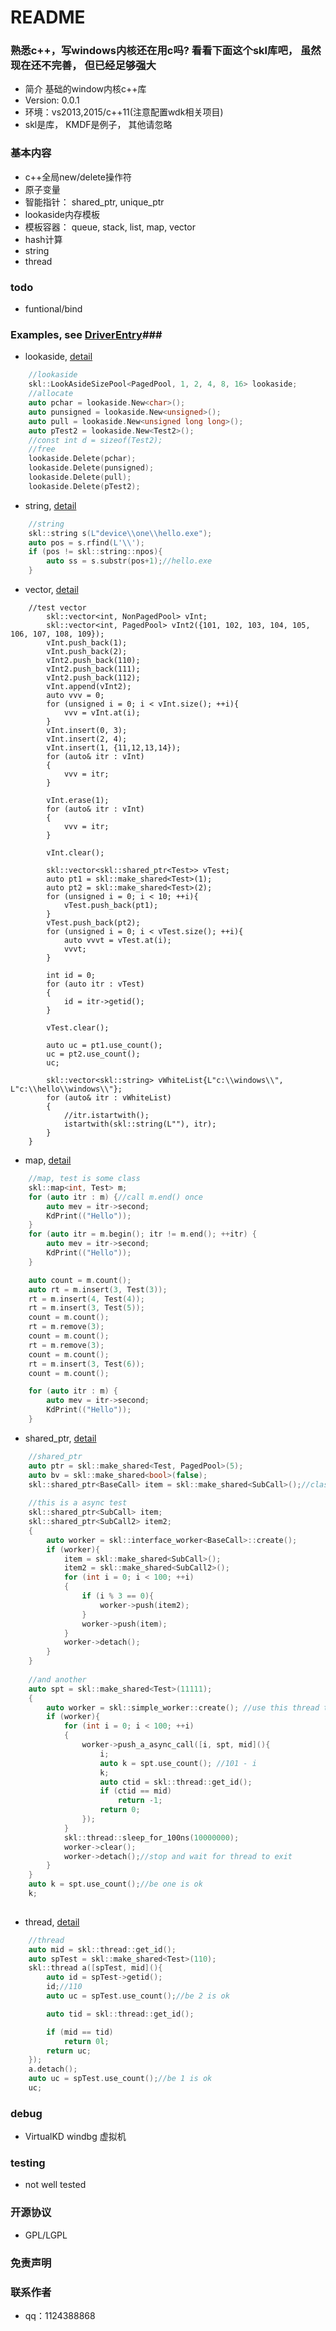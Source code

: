 # README #

### 熟悉c++，写windows内核还在用c吗? 看看下面这个skl库吧， 虽然现在还不完善， 但已经足够强大 ###

* 简介
基础的window内核c++库
* Version:
0.0.1
* 环境：vs2013,2015/c++11(注意配置wdk相关项目)
* skl是库， KMDF是例子， 其他请忽略

### 基本内容 ###

* c++全局new/delete操作符
* 原子变量
* 智能指针： shared_ptr, unique_ptr
* lookaside内存模板
* 模板容器： queue, stack, list, map, vector
* hash计算
* string
* thread

### todo ###

* funtional/bind


### Examples, see [DriverEntry](/KMDF/Driver.cpp)###
* lookaside, [detail](/skl/lookaside.hpp)
```c
    //lookaside
    skl::LookAsideSizePool<PagedPool, 1, 2, 4, 8, 16> lookaside;
    //allocate
	auto pchar = lookaside.New<char>();
	auto punsigned = lookaside.New<unsigned>();
	auto pull = lookaside.New<unsigned long long>();
	auto pTest2 = lookaside.New<Test2>();
	//const int d = sizeof(Test2);
    //free
	lookaside.Delete(pchar);
	lookaside.Delete(punsigned);
	lookaside.Delete(pull);
	lookaside.Delete(pTest2);
```

* string, [detail](/skl/string.hpp)
```c
    //string
    skl::string s(L"device\\one\\hello.exe");
	auto pos = s.rfind(L'\\');
	if (pos != skl::string::npos){
		auto ss = s.substr(pos+1);//hello.exe
	}
```


* vector, [detail](/skl/vector.hpp)
```
	//test vector
		skl::vector<int, NonPagedPool> vInt;
		skl::vector<int, PagedPool> vInt2({101, 102, 103, 104, 105, 106, 107, 108, 109});
		vInt.push_back(1);
		vInt.push_back(2);
		vInt2.push_back(110);
		vInt2.push_back(111);
		vInt2.push_back(112);
		vInt.append(vInt2);
		auto vvv = 0;
		for (unsigned i = 0; i < vInt.size(); ++i){
			vvv = vInt.at(i);
		}
		vInt.insert(0, 3);
		vInt.insert(2, 4);
		vInt.insert(1, {11,12,13,14});
		for (auto& itr : vInt)
		{
			vvv = itr;
		}

		vInt.erase(1);
		for (auto& itr : vInt)
		{
			vvv = itr;
		}

		vInt.clear();

		skl::vector<skl::shared_ptr<Test>> vTest;
		auto pt1 = skl::make_shared<Test>(1);
		auto pt2 = skl::make_shared<Test>(2);
		for (unsigned i = 0; i < 10; ++i){
			vTest.push_back(pt1);
		}
		vTest.push_back(pt2);
		for (unsigned i = 0; i < vTest.size(); ++i){
			auto vvvt = vTest.at(i);
			vvvt;
		}

		int id = 0;
		for (auto itr : vTest)
		{
			id = itr->getid();
		}

		vTest.clear();

		auto uc = pt1.use_count();
		uc = pt2.use_count();
		uc;

		skl::vector<skl::string> vWhiteList{L"c:\\windows\\", L"c:\\hello\\windows\\"};
		for (auto& itr : vWhiteList)
		{
			//itr.istartwith();
			istartwith(skl::string(L""), itr);
		}
	}
```


* map, [detail](/skl/map.hpp)
```c
    //map, test is some class
    skl::map<int, Test> m;
    for (auto itr : m) {//call m.end() once
        auto mev = itr->second;
        KdPrint(("Hello"));
    }
    for (auto itr = m.begin(); itr != m.end(); ++itr) {
        auto mev = itr->second;
        KdPrint(("Hello"));
    }

    auto count = m.count();
    auto rt = m.insert(3, Test(3));
    rt = m.insert(4, Test(4));
    rt = m.insert(3, Test(5));
    count = m.count();
    rt = m.remove(3);
    count = m.count();
    rt = m.remove(3);
    count = m.count();
    rt = m.insert(3, Test(6));
    count = m.count();

    for (auto itr : m) {
        auto mev = itr->second;
        KdPrint(("Hello"));
    }
```

* shared_ptr, [detail](/skl/shared_ptr.hpp)
```c
    //shared_ptr
    auto ptr = skl::make_shared<Test, PagedPool>(5);
    auto bv = skl::make_shared<bool>(false);
	skl::shared_ptr<BaseCall> item = skl::make_shared<SubCall>();//class child to parent
	
	//this is a async test
	skl::shared_ptr<SubCall> item;
	skl::shared_ptr<SubCall2> item2;
	{
		auto worker = skl::interface_worker<BaseCall>::create();
		if (worker){
			item = skl::make_shared<SubCall>();
			item2 = skl::make_shared<SubCall2>();
			for (int i = 0; i < 100; ++i)
			{
				if (i % 3 == 0){
					worker->push(item2);
				}
				worker->push(item);
			}
			worker->detach();
		}
	}
	
	//and another
	auto spt = skl::make_shared<Test>(11111);
	{
		auto worker = skl::simple_worker::create(); //use this thread to make a productive/consumption
		if (worker){
			for (int i = 0; i < 100; ++i)
			{
				worker->push_a_async_call([i, spt, mid](){
					i;
					auto k = spt.use_count(); //101 - i
					k;
					auto ctid = skl::thread::get_id();
					if (ctid == mid)
						return -1;
					return 0;
				});
			}
			skl::thread::sleep_for_100ns(10000000);
			worker->clear();
			worker->detach();//stop and wait for thread to exit
		}
	}
	auto k = spt.use_count();//be one is ok
	k;
	
```

* thread, [detail](/skl/thread.hpp)
```c
    //thread
    auto mid = skl::thread::get_id();
	auto spTest = skl::make_shared<Test>(110);
	skl::thread a([spTest, mid](){
		auto id = spTest->getid();
		id;//110
		auto uc = spTest.use_count();//be 2 is ok

		auto tid = skl::thread::get_id();

		if (mid == tid)
			return 0l;
		return uc;
	});
	a.detach();
	auto uc = spTest.use_count();//be 1 is ok
	uc;
```

### debug ###
* VirtualKD  windbg  虚拟机

### testing ###
* not well tested

### 开源协议 ###
* GPL/LGPL

### 免责声明 ###

### 联系作者 ###
* qq：1124388868
